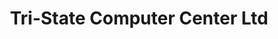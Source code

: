 ---
title: "Tri-State Computer Center Ltd"
url: /matamoras/tri-state-computer-center-ltd/
shop: Computer
---